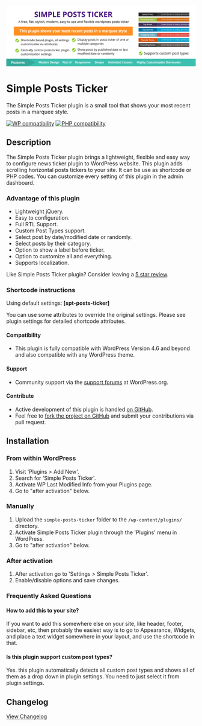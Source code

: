 ![alt text](https://github.com/iamsayan/simple-posts-ticker/raw/master/banner.png "Plugin Banner")

# Simple Posts Ticker

The Simple Posts Ticker plugin is a small tool that shows your most recent posts in a marquee style.

[![WP compatibility](https://plugintests.com/plugins/simple-posts-ticker/wp-badge.svg)](https://plugintests.com/plugins/simple-posts-ticker/latest) [![PHP compatibility](https://plugintests.com/plugins/simple-posts-ticker/php-badge.svg)](https://plugintests.com/plugins/simple-posts-ticker/latest)

## Description

The Simple Posts Ticker plugin brings a lightweight, flexible and easy way to configure news ticker plugin to WordPress website. This plugin adds scrolling horizontal posts tickers to your site. It can be use as shortcode or PHP codes. You can customize every setting of this plugin in the admin dashboard.

### Advantage of this plugin

* Lightweight jQuery.
* Easy to configuration.
* Full RTL Support.
* Custom Post Types support.
* Select post by date/modified date or randomly.
* Select posts by their category.
* Option to show a label before ticker.
* Option to customize all and everything.
* Supports localization.

Like Simple Posts Ticker plugin? Consider leaving a [5 star review](https://wordpress.org/support/plugin/simple-posts-ticker/reviews/?rate=5#new-post).

### Shortcode instructions

Using default settings: **[spt-posts-ticker]**

You can use some attributes to override the original settings. Please see plugin settings for detailed shortcode attributes.

#### Compatibility

* This plugin is fully compatible with WordPress Version 4.6 and beyond and also compatible with any WordPress theme.

#### Support

* Community support via the [support forums](https://wordpress.org/support/plugin/simple-posts-ticker) at WordPress.org.

#### Contribute
* Active development of this plugin is handled [on GitHub](https://github.com/iamsayan/simple-posts-ticker).
* Feel free to [fork the project on GitHub](https://github.com/iamsayan/simple-posts-ticker) and submit your contributions via pull request.

## Installation

### From within WordPress
1. Visit 'Plugins > Add New'.
1. Search for 'Simple Posts Ticker'.
1. Activate WP Last Modified Info from your Plugins page.
1. Go to "after activation" below.

### Manually
1. Upload the `simple-posts-ticker` folder to the `/wp-content/plugins/` directory.
1. Activate Simple Posts Ticker plugin through the 'Plugins' menu in WordPress.
1. Go to "after activation" below.

### After activation
1. After activation go to 'Settings > Simple Posts Ticker'.
1. Enable/disable options and save changes.

### Frequently Asked Questions

#### How to add this to your site?

If you want to add this somewhere else on your site, like header, footer, sidebar, etc, then probably the easiest way is to go to Appearance, Widgets, and place a text widget somewhere in your layout, and use the shortcode in that.

#### Is this plugin support custom post types?

Yes. this plugin automatically detects all custom post types and shows all of them as a drop down in plugin settings. You need to just select it from plugin settings.

## Changelog ##
[View Changelog](CHANGELOG.md)